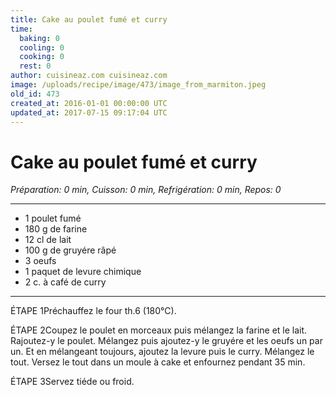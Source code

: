 ```yaml
---
title: Cake au poulet fumé et curry
time:
  baking: 0
  cooling: 0
  cooking: 0
  rest: 0
author: cuisineaz.com cuisineaz.com
image: /uploads/recipe/image/473/image_from_marmiton.jpeg
old_id: 473
created_at: 2016-01-01 00:00:00 UTC
updated_at: 2017-07-15 09:17:04 UTC
---
```


# Cake au poulet fumé et curry

*Préparation: 0 min, Cuisson: 0 min, Refrigération: 0 min, Repos: 0*

---

- 1 poulet fumé
- 180 g de farine
- 12 cl de lait
- 100 g de gruyére râpé
- 3 oeufs
- 1 paquet de levure chimique
- 2 c. à café de curry

---

ÉTAPE 1Préchauffez le four th.6 (180°C).

ÉTAPE 2Coupez le poulet en morceaux puis mélangez la farine et le lait. Rajoutez-y le poulet. Mélangez puis ajoutez-y le gruyére et les oeufs un par un. Et en mélangeant toujours, ajoutez la levure puis le curry. Mélangez le tout. Versez le tout dans un moule à cake et enfournez pendant 35 min.

ÉTAPE 3Servez tiéde ou froid.
